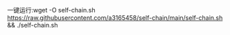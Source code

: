 一键运行:wget -O self-chain.sh https://raw.githubusercontent.com/a3165458/self-chain/main/self-chain.sh && ./self-chain.sh
